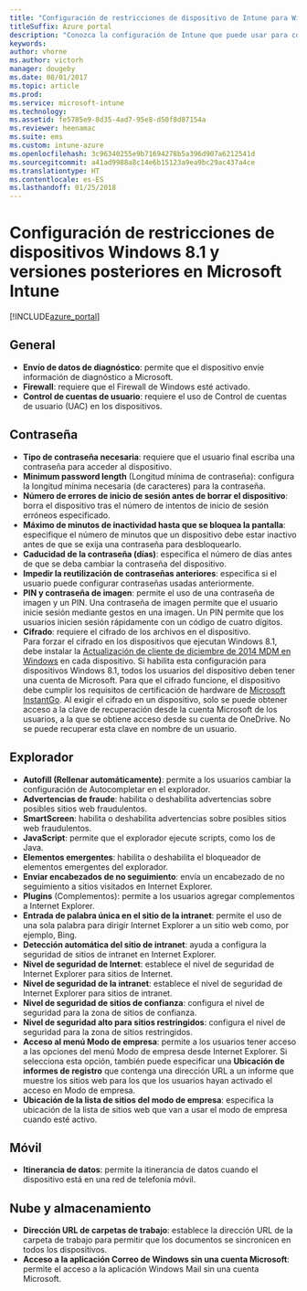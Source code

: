 ```yaml
---
title: "Configuración de restricciones de dispositivo de Intune para Windows 8.1"
titleSuffix: Azure portal
description: "Conozca la configuración de Intune que puede usar para controlar los valores de configuración y la funcionalidad de los dispositivos Windows 8.1."
keywords: 
author: vhorne
ms.author: victorh
manager: dougeby
ms.date: 08/01/2017
ms.topic: article
ms.prod: 
ms.service: microsoft-intune
ms.technology: 
ms.assetid: fe5785e9-8d35-4ad7-95e8-d50f8d87154a
ms.reviewer: heenamac
ms.suite: ems
ms.custom: intune-azure
ms.openlocfilehash: 3c96340255e9b71694278b5a396d907a6212541d
ms.sourcegitcommit: a41ad9988a8c14e6b15123a9ea9bc29ac437a4ce
ms.translationtype: HT
ms.contentlocale: es-ES
ms.lasthandoff: 01/25/2018
---
```

# <a name="windows-81-and-later-device-restriction-settings-in-microsoft-intune"></a>Configuración de restricciones de dispositivos Windows 8.1 y versiones posteriores en Microsoft Intune

[!INCLUDE[azure_portal](./includes/azure_portal.md)]

## <a name="general"></a>General

-   **Envío de datos de diagnóstico**: permite que el dispositivo envíe información de diagnóstico a Microsoft.
-   **Firewall**: requiere que el Firewall de Windows esté activado.
-   **Control de cuentas de usuario**: requiere el uso de Control de cuentas de usuario (UAC) en los dispositivos.

## <a name="password"></a>Contraseña
-   **Tipo de contraseña necesaria**: requiere que el usuario final escriba una contraseña para acceder al dispositivo.
-   **Minimum password length** (Longitud mínima de contraseña): configura la longitud mínima necesaria (de caracteres) para la contraseña.
-   **Número de errores de inicio de sesión antes de borrar el dispositivo**: borra el dispositivo tras el número de intentos de inicio de sesión erróneos especificado.
-   **Máximo de minutos de inactividad hasta que se bloquea la pantalla**: especifique el número de minutos que un dispositivo debe estar inactivo antes de que se exija una contraseña para desbloquearlo.
-   **Caducidad de la contraseña (días)**: especifica el número de días antes de que se deba cambiar la contraseña del dispositivo.
-   **Impedir la reutilización de contraseñas anteriores**: especifica si el usuario puede configurar contraseñas usadas anteriormente.
-   **PIN y contraseña de imagen**: permite el uso de una contraseña de imagen y un PIN. Una contraseña de imagen permite que el usuario inicie sesión mediante gestos en una imagen. Un PIN permite que los usuarios inicien sesión rápidamente con un código de cuatro dígitos.
-   **Cifrado**: requiere el cifrado de los archivos en el dispositivo.<br>Para forzar el cifrado en los dispositivos que ejecutan Windows 8.1, debe instalar la [Actualización de cliente de diciembre de 2014 MDM en Windows](https://support.microsoft.com/kb/3013816) en cada dispositivo.
Si habilita esta configuración para dispositivos Windows 8.1, todos los usuarios del dispositivo deben tener una cuenta de Microsoft.
Para que el cifrado funcione, el dispositivo debe cumplir los requisitos de certificación de hardware de [Microsoft InstantGo](https://blogs.windows.com/windowsexperience/2014/06/19/instantgo-a-better-way-to-sleep/#IBHULcTfI4PokO8X.97).
Al exigir el cifrado en un dispositivo, solo se puede obtener acceso a la clave de recuperación desde la cuenta Microsoft de los usuarios, a la que se obtiene acceso desde su cuenta de OneDrive. No se puede recuperar esta clave en nombre de un usuario.     



## <a name="browser"></a>Explorador
-   **Autofill (Rellenar automáticamente)**: permite a los usuarios cambiar la configuración de Autocompletar en el explorador.
-   **Advertencias de fraude**: habilita o deshabilita advertencias sobre posibles sitios web fraudulentos.
-   **SmartScreen**: habilita o deshabilita advertencias sobre posibles sitios web fraudulentos.
-   **JavaScript**: permite que el explorador ejecute scripts, como los de Java.
-   **Elementos emergentes**: habilita o deshabilita el bloqueador de elementos emergentes del explorador.
-   **Enviar encabezados de no seguimiento**: envía un encabezado de no seguimiento a sitios visitados en Internet Explorer.
-   **Plugins** (Complementos): permite a los usuarios agregar complementos a Internet Explorer.
-   **Entrada de palabra única en el sitio de la intranet**: permite el uso de una sola palabra para dirigir Internet Explorer a un sitio web como, por ejemplo, Bing.
-   **Detección automática del sitio de intranet**: ayuda a configura la seguridad de sitios de intranet en Internet Explorer.
-   **Nivel de seguridad de Internet**: establece el nivel de seguridad de Internet Explorer para sitios de Internet.
-   **Nivel de seguridad de la intranet**: establece el nivel de seguridad de Internet Explorer para sitios de intranet.
-   **Nivel de seguridad de sitios de confianza**: configura el nivel de seguridad para la zona de sitios de confianza.
-   **Nivel de seguridad alto para sitios restringidos**: configura el nivel de seguridad para la zona de sitios restringidos.
-   **Acceso al menú Modo de empresa**: permite a los usuarios tener acceso a las opciones del menú Modo de empresa desde Internet Explorer.
Si selecciona esta opción, también puede especificar una **Ubicación de informes de registro** que contenga una dirección URL a un informe que muestre los sitios web para los que los usuarios hayan activado el acceso en Modo de empresa.
-   **Ubicación de la lista de sitios del modo de empresa**: especifica la ubicación de la lista de sitios web que van a usar el modo de empresa cuando esté activo.

## <a name="cellular"></a>Móvil
-   **Itinerancia de datos**: permite la itinerancia de datos cuando el dispositivo está en una red de telefonía móvil.

## <a name="cloud-and-storage"></a>Nube y almacenamiento
-   **Dirección URL de carpetas de trabajo**: establece la dirección URL de la carpeta de trabajo para permitir que los documentos se sincronicen en todos los dispositivos.
-   **Acceso a la aplicación Correo de Windows sin una cuenta Microsoft**: permite el acceso a la aplicación Windows Mail sin una cuenta Microsoft.    
